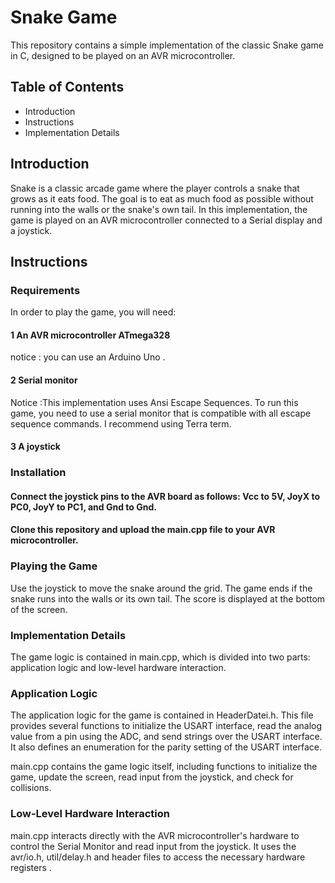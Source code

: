 # Snake Game
This repository contains a simple implementation of the classic Snake game in C, designed to be played on an AVR microcontroller.

## Table of Contents
- Introduction
- Instructions
- Implementation Details

## Introduction
Snake is a classic arcade game where the player controls a snake that grows as it eats food. The goal is to eat as much food as possible without running into the walls or the snake's own tail. In this implementation, the game is played on an AVR microcontroller connected to a Serial display and a joystick.

## Instructions
### Requirements
In order to play the game, you will need:
#### 1 An AVR microcontroller ATmega328 
notice : you can use an Arduino Uno .
#### 2 Serial monitor 
Notice :This implementation uses Ansi Escape Sequences. To run this game, you need to use a serial monitor that is compatible with all escape sequence commands. I recommend using Terra term.
#### 3 A joystick
### Installation
#### Connect the joystick pins to the AVR board as follows: Vcc to 5V, JoyX to PC0, JoyY to PC1, and Gnd to Gnd.
#### Clone this repository and upload the main.cpp file to your AVR microcontroller.

### Playing the Game
Use the joystick to move the snake around the grid. The game ends if the snake runs into the walls or its own tail. The score is displayed at the bottom of the screen.

### Implementation Details
The game logic is contained in main.cpp, which is divided into two parts: application logic and low-level hardware interaction.

### Application Logic
The application logic for the game is contained in HeaderDatei.h. This file provides several functions to initialize the USART interface, read the analog value from a pin using the ADC, and send strings over the USART interface. It also defines an enumeration for the parity setting of the USART interface.

main.cpp contains the game logic itself, including functions to initialize the game, update the screen, read input from the joystick, and check for collisions.

### Low-Level Hardware Interaction
main.cpp interacts directly with the AVR microcontroller's hardware to control the Serial Monitor and read input from the joystick. It uses the avr/io.h, util/delay.h and header files to access the necessary hardware registers .











